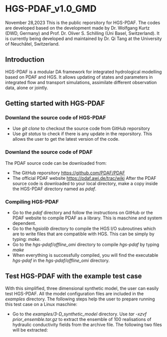 # HGS-PDAF_v1.0_GMD
November 28,2023
This is the public reporsitory for HGS-PDAF. The codes are developed based on the development made by Dr. Wolfgang Kurtz (DWD, Germany) and Prof. Dr. Oliver S. Schilling (Uni Basel, Switzerland). It is currently being developed and maintained by Dr. Qi Tang at the University of Neuchâtel, Switzerland.
## Introduction
HGS-PDAF is a modular DA framework for integrated hydrological modelling based on PDAF and HGS. It allows updating of states and parameters in integrated flow and transport simulations, assimilate different observation data, alone or jointly.
## Getting started with HGS-PDAF
### Downland the source code of HGS-PDAF
- Use _git clone_ to checkout the source code from GitHub reporsitory
- Use _git status_ to check if there is any update in the reporsitory. This allows the user to get the latest version of the code. 
### Downland the source code of PDAF
The PDAF source code can be downloaded from:
- The GitHub reporsitory https://github.com/PDAF/PDAF
- The official PDAF website https://pdaf.awi.de/trac/wiki
After the PDAF source code is downloaded to your local directory, make a copy inside the HGS-PDAF directory named as _pdaf_. 
### Compiling HGS-PDAF
- Go to the _pdaf_ directory and follow the instructions on GitHub or the PDAF website to compile PDAF as a library. This is maschine and system dependent.
- Go to the _hgsiolib_ directory to compile the HGS I/O subroutines which are to write files that are compatible with HGS. This can be simply by typing:
  _make_.
- Go to the _hgs-pdaf/offline_omi_ directory to compile _hgs-pdaf_ by typing _make_
- When everything is successfully compiled, you will find the executable _hgs-pdaf_ in the _hgs-pdaf/offline_omi_ directory.
## Test HGS-PDAF with the example test case
With this simplified, three dimensional synthetic model, the user can easily test HGS-PDAF. All the model configuration files are included in the _examples_ directory. The following steps help the user to prepare running this test case on a Linux maschine:
- Go to the _examples/3-D_synthetic_model_ directory. Use _tar -xzvf prior_ensemble.tar.gz_ to extract the ensemble of 100 realisations of hydraulic conductivity fields from the archive file. The following two files will be extracted:


